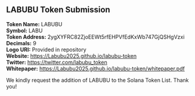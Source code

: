 ## LABUBU Token Submission

**Token Name:** LABUBU  
**Symbol:** LABU  
**Token Address:** 2ygXYFRC82ZjoEEWt5rfEHPVfEdKxWb747GjQSHgVzxi  
**Decimals:** 9  
**Logo URI:** Provided in repository  
**Website:** https://Labubu2025.github.io/labubu-token  
**Twitter:** https://twitter.com/labubu_token  
**Whitepaper:** https://Labubu2025.github.io/labubu-token/whitepaper.pdf

We kindly request the addition of LABUBU to the Solana Token List. Thank you!
